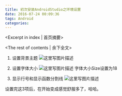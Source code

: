 ```yaml
---
title: 初次安装AndroidStudio之环境设置
date: 2016-07-24 00:09:36
tags: Android
categories:
---
```

<Excerpt in index | 首页摘要> 
<!-- more -->
<The rest of contents | 余下全文>

 1. 设置背景主题
 ![这里写图片描述](http://img.blog.csdn.net/20150820220445240)


 2. 设置字体大小
 ![这里写图片描述](http://img.blog.csdn.net/20150820220655248)
字体大小Size设置为18
 
 3. 显示行号和显示函数分割线
 ![这里写图片描述](http://img.blog.csdn.net/20150820221040655)

设置完这3项后，在开始变成感觉舒服多了，哈哈。